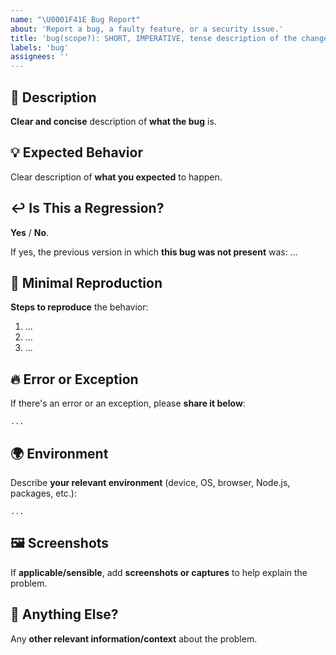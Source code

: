```yaml
---
name: "\U0001F41E Bug Report"
about: 'Report a bug, a faulty feature, or a security issue.'
title: 'bug(scope?): SHORT, IMPERATIVE, tense description of the change'
labels: 'bug'
assignees: ''
---
```

<!-- **********************************************************************************************
Hey! 🍻

Please search open and closed issues before submitting a new one.
Existing issues often contain workarounds, resolutions, or progress updates.
*********************************************************************************************** -->

🐞 Description
---------------------------------------------------------------------------------------------------

**Clear and concise** description of **what the bug** is.

💡 Expected Behavior
---------------------------------------------------------------------------------------------------

Clear description of **what you expected** to happen.

↩️ Is This a Regression?
---------------------------------------------------------------------------------------------------

**Yes** / **No**.

If yes, the previous version in which **this bug was not present** was: ...

🔬 Minimal Reproduction
---------------------------------------------------------------------------------------------------
<!--
Please include: commands run (including args), packages added, related code changes, etc.

If the steps are not enough for reproduction of your issue, please create a minimal GitHub
repository with the minimum possible code to show the problem as the reproduction of the issue. 

Share the link to the repo below along with step-by-step instructions
to reproduce the problem, as well as expected and actual behavior.

Issues that don't have enough info and can't be reproduced will be closed.
-->

**Steps to reproduce** the behavior:

1. ...
2. ...
3. ...

🔥 Error or Exception
---------------------------------------------------------------------------------------------------

If there's an error or an exception, please **share it below**:

```
...
```

🌍 Environment
---------------------------------------------------------------------------------------------------

Describe **your relevant environment** (device, OS, browser, Node.js, packages, etc.):

```
...
```

🖼️ Screenshots
---------------------------------------------------------------------------------------------------

If **applicable/sensible**, add **screenshots or captures** to help explain the problem.

💬 Anything Else?
---------------------------------------------------------------------------------------------------

Any **other relevant information/context** about the problem.
